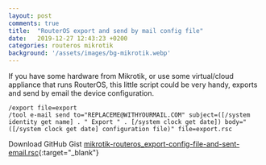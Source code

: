 ```yaml
---
layout: post
comments: true
title:  "RouterOS export and send by mail config file"
date:   2019-12-27 12:43:23 +0200
categories: routeros mikrotik
background: '/assets/images/bg-mikrotik.webp'
---
```


If you have some hardware from Mikrotik, or use some virtual/cloud appliance that runs RouterOS, this little script could be very handy, exports and send by email the device configuration.

```
/export file=export
/tool e-mail send to="REPLACEME@WITHYOURMAIL.COM" subject=([/system identity get name] . " Export " . [/system clock get date]) body="([/system clock get date] configuration file)" file=export.rsc
```

Download GitHub Gist [mikrotik-routeros_export-config-file-and-sent-email.rsc](https://gist.github.com/carlesloriente/e83e61f883fab90c2ea9e16d08df7413){:target="_blank"}

